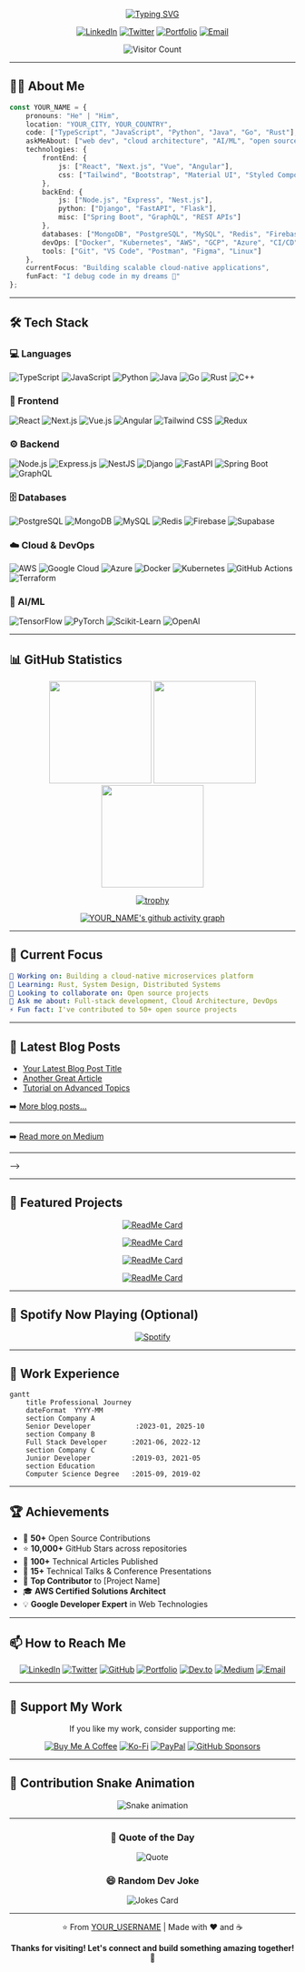 <div align="center">

<!-- ANIMATED TYPING HEADER -->
[![Typing SVG](https://readme-typing-svg.herokuapp.com?font=Fira+Code&size=32&duration=2800&pause=2000&color=A9FEF7&center=true&vCenter=true&width=940&lines=Hey%2C+I'm+YOUR_NAME!+%F0%9F%91%8B;Full+Stack+Developer+%F0%9F%9A%80;Open+Source+Enthusiast+%F0%9F%8C%9F;Always+Learning+Something+New+%F0%9F%93%9A)](https://git.io/typing-svg)

<!-- SOCIAL MEDIA BADGES -->
[![LinkedIn](https://img.shields.io/badge/LinkedIn-0077B5?style=for-the-badge&logo=linkedin&logoColor=white)](https://linkedin.com/in/YOUR_LINKEDIN)
[![Twitter](https://img.shields.io/badge/Twitter-1DA1F2?style=for-the-badge&logo=twitter&logoColor=white)](https://twitter.com/YOUR_TWITTER)
[![Portfolio](https://img.shields.io/badge/Portfolio-FF5722?style=for-the-badge&logo=todoist&logoColor=white)](https://YOUR_PORTFOLIO_URL)
[![Email](https://img.shields.io/badge/Email-D14836?style=for-the-badge&logo=gmail&logoColor=white)](mailto:YOUR_EMAIL)

<!-- VISITOR COUNTER -->
![Visitor Count](https://profile-counter.glitch.me/YOUR_USERNAME/count.svg)

</div>

---

## 👨‍💻 About Me

```typescript
const YOUR_NAME = {
    pronouns: "He" | "Him",
    location: "YOUR_CITY, YOUR_COUNTRY",
    code: ["TypeScript", "JavaScript", "Python", "Java", "Go", "Rust"],
    askMeAbout: ["web dev", "cloud architecture", "AI/ML", "open source"],
    technologies: {
        frontEnd: {
            js: ["React", "Next.js", "Vue", "Angular"],
            css: ["Tailwind", "Bootstrap", "Material UI", "Styled Components"]
        },
        backEnd: {
            js: ["Node.js", "Express", "Nest.js"],
            python: ["Django", "FastAPI", "Flask"],
            misc: ["Spring Boot", "GraphQL", "REST APIs"]
        },
        databases: ["MongoDB", "PostgreSQL", "MySQL", "Redis", "Firebase"],
        devOps: ["Docker", "Kubernetes", "AWS", "GCP", "Azure", "CI/CD"],
        tools: ["Git", "VS Code", "Postman", "Figma", "Linux"]
    },
    currentFocus: "Building scalable cloud-native applications",
    funFact: "I debug code in my dreams 🌙"
};
```

---

## 🛠️ Tech Stack

### 💻 Languages
![TypeScript](https://img.shields.io/badge/TypeScript-007ACC?style=for-the-badge&logo=typescript&logoColor=white)
![JavaScript](https://img.shields.io/badge/JavaScript-F7DF1E?style=for-the-badge&logo=javascript&logoColor=black)
![Python](https://img.shields.io/badge/Python-3776AB?style=for-the-badge&logo=python&logoColor=white)
![Java](https://img.shields.io/badge/Java-ED8B00?style=for-the-badge&logo=openjdk&logoColor=white)
![Go](https://img.shields.io/badge/Go-00ADD8?style=for-the-badge&logo=go&logoColor=white)
![Rust](https://img.shields.io/badge/Rust-000000?style=for-the-badge&logo=rust&logoColor=white)
![C++](https://img.shields.io/badge/C++-00599C?style=for-the-badge&logo=cplusplus&logoColor=white)

### 🎨 Frontend
![React](https://img.shields.io/badge/React-20232A?style=for-the-badge&logo=react&logoColor=61DAFB)
![Next.js](https://img.shields.io/badge/Next.js-000000?style=for-the-badge&logo=nextdotjs&logoColor=white)
![Vue.js](https://img.shields.io/badge/Vue.js-35495E?style=for-the-badge&logo=vuedotjs&logoColor=4FC08D)
![Angular](https://img.shields.io/badge/Angular-DD0031?style=for-the-badge&logo=angular&logoColor=white)
![Tailwind CSS](https://img.shields.io/badge/Tailwind_CSS-38B2AC?style=for-the-badge&logo=tailwind-css&logoColor=white)
![Redux](https://img.shields.io/badge/Redux-593D88?style=for-the-badge&logo=redux&logoColor=white)

### ⚙️ Backend
![Node.js](https://img.shields.io/badge/Node.js-43853D?style=for-the-badge&logo=nodedotjs&logoColor=white)
![Express.js](https://img.shields.io/badge/Express.js-404D59?style=for-the-badge&logo=express&logoColor=white)
![NestJS](https://img.shields.io/badge/NestJS-E0234E?style=for-the-badge&logo=nestjs&logoColor=white)
![Django](https://img.shields.io/badge/Django-092E20?style=for-the-badge&logo=django&logoColor=white)
![FastAPI](https://img.shields.io/badge/FastAPI-005571?style=for-the-badge&logo=fastapi&logoColor=white)
![Spring Boot](https://img.shields.io/badge/Spring_Boot-6DB33F?style=for-the-badge&logo=spring-boot&logoColor=white)
![GraphQL](https://img.shields.io/badge/GraphQL-E10098?style=for-the-badge&logo=graphql&logoColor=white)

### 🗄️ Databases
![PostgreSQL](https://img.shields.io/badge/PostgreSQL-316192?style=for-the-badge&logo=postgresql&logoColor=white)
![MongoDB](https://img.shields.io/badge/MongoDB-4EA94B?style=for-the-badge&logo=mongodb&logoColor=white)
![MySQL](https://img.shields.io/badge/MySQL-005C84?style=for-the-badge&logo=mysql&logoColor=white)
![Redis](https://img.shields.io/badge/Redis-DC382D?style=for-the-badge&logo=redis&logoColor=white)
![Firebase](https://img.shields.io/badge/Firebase-039BE5?style=for-the-badge&logo=Firebase&logoColor=white)
![Supabase](https://img.shields.io/badge/Supabase-3ECF8E?style=for-the-badge&logo=supabase&logoColor=white)

### ☁️ Cloud & DevOps
![AWS](https://img.shields.io/badge/AWS-232F3E?style=for-the-badge&logo=amazon-aws&logoColor=white)
![Google Cloud](https://img.shields.io/badge/Google_Cloud-4285F4?style=for-the-badge&logo=google-cloud&logoColor=white)
![Azure](https://img.shields.io/badge/Microsoft_Azure-0089D6?style=for-the-badge&logo=microsoft-azure&logoColor=white)
![Docker](https://img.shields.io/badge/Docker-2496ED?style=for-the-badge&logo=docker&logoColor=white)
![Kubernetes](https://img.shields.io/badge/Kubernetes-326CE5?style=for-the-badge&logo=kubernetes&logoColor=white)
![GitHub Actions](https://img.shields.io/badge/GitHub_Actions-2088FF?style=for-the-badge&logo=github-actions&logoColor=white)
![Terraform](https://img.shields.io/badge/Terraform-7B42BC?style=for-the-badge&logo=terraform&logoColor=white)

### 🤖 AI/ML
![TensorFlow](https://img.shields.io/badge/TensorFlow-FF6F00?style=for-the-badge&logo=tensorflow&logoColor=white)
![PyTorch](https://img.shields.io/badge/PyTorch-EE4C2C?style=for-the-badge&logo=pytorch&logoColor=white)
![Scikit-Learn](https://img.shields.io/badge/scikit--learn-F7931E?style=for-the-badge&logo=scikit-learn&logoColor=white)
![OpenAI](https://img.shields.io/badge/OpenAI-412991?style=for-the-badge&logo=openai&logoColor=white)

---

## 📊 GitHub Statistics

<div align="center">

<!-- GITHUB STATS CARD -->
<img height="180em" src="https://github-readme-stats.vercel.app/api?username=YOUR_USERNAME&show_icons=true&theme=tokyonight&include_all_commits=true&count_private=true"/>

<!-- GITHUB STREAK STATS -->
<img height="180em" src="https://github-readme-streak-stats.herokuapp.com/?user=YOUR_USERNAME&theme=tokyonight"/>

</div>

<div align="center">

<!-- TOP LANGUAGES -->
<img height="180em" src="https://github-readme-stats.vercel.app/api/top-langs/?username=YOUR_USERNAME&layout=compact&langs_count=8&theme=tokyonight"/>

</div>

<!-- GITHUB TROPHY -->
<div align="center">

[![trophy](https://github-profile-trophy.vercel.app/?username=YOUR_USERNAME&theme=tokyonight&no-frame=true&no-bg=false&margin-w=4&row=1)](https://github.com/ryo-ma/github-profile-trophy)

</div>

<!-- CONTRIBUTION ACTIVITY GRAPH -->
<div align="center">

[![YOUR_NAME's github activity graph](https://github-readme-activity-graph.vercel.app/graph?username=YOUR_USERNAME&theme=tokyo-night)](https://github.com/ashutosh00710/github-readme-activity-graph)

</div>

---

## 🎯 Current Focus

```yaml
🔭 Working on: Building a cloud-native microservices platform
🌱 Learning: Rust, System Design, Distributed Systems
👯 Looking to collaborate on: Open source projects
💬 Ask me about: Full-stack development, Cloud Architecture, DevOps
⚡ Fun fact: I've contributed to 50+ open source projects
```

---

## 📝 Latest Blog Posts

<!-- BLOG-POST-LIST:START -->
<!-- This section will be auto-updated by GitHub Actions -->
<!-- See GITHUB-ACTIONS-GUIDE.md for setup instructions -->
- [Your Latest Blog Post Title](https://yourblog.com/post1)
- [Another Great Article](https://yourblog.com/post2)
- [Tutorial on Advanced Topics](https://yourblog.com/post3)
<!-- BLOG-POST-LIST:END -->

➡️ [More blog posts...](https://YOUR_BLOG_URL)

---

<!-- OPTIONAL: Medium Articles Section -->
<!-- Uncomment this section if you write on Medium -->
<!--
## ✍️ Latest on Medium

<!-- MEDIUM-POST-LIST:START -->
<!-- MEDIUM-POST-LIST:END -->

➡️ [Read more on Medium](https://medium.com/@YOUR_MEDIUM)

---
-->

---

## 🚀 Featured Projects

<div align="center">

<!-- PROJECT 1 -->
[![ReadMe Card](https://github-readme-stats.vercel.app/api/pin/?username=YOUR_USERNAME&repo=PROJECT_1&theme=tokyonight)](https://github.com/YOUR_USERNAME/PROJECT_1)

<!-- PROJECT 2 -->
[![ReadMe Card](https://github-readme-stats.vercel.app/api/pin/?username=YOUR_USERNAME&repo=PROJECT_2&theme=tokyonight)](https://github.com/YOUR_USERNAME/PROJECT_2)

<!-- PROJECT 3 -->
[![ReadMe Card](https://github-readme-stats.vercel.app/api/pin/?username=YOUR_USERNAME&repo=PROJECT_3&theme=tokyonight)](https://github.com/YOUR_USERNAME/PROJECT_3)

<!-- PROJECT 4 -->
[![ReadMe Card](https://github-readme-stats.vercel.app/api/pin/?username=YOUR_USERNAME&repo=PROJECT_4&theme=tokyonight)](https://github.com/YOUR_USERNAME/PROJECT_4)

</div>

---

## 🎵 Spotify Now Playing (Optional)

<div align="center">

[![Spotify](https://novatorem-YOUR_USERNAME.vercel.app/api/spotify)](https://open.spotify.com/user/YOUR_SPOTIFY_USER)

</div>

---

## 💼 Work Experience

<!-- OPTION 1: Visual Timeline (Mermaid Gantt Chart) -->
```mermaid
gantt
    title Professional Journey
    dateFormat  YYYY-MM
    section Company A
    Senior Developer           :2023-01, 2025-10
    section Company B
    Full Stack Developer      :2021-06, 2022-12
    section Company C
    Junior Developer          :2019-03, 2021-05
    section Education
    Computer Science Degree   :2015-09, 2019-02
```

<!-- OPTION 2: Detailed Experience with GitHub Links -->
<!-- Uncomment and customize this section for more detailed work experience -->
<!--
### 🏢 Senior Developer @ Company A
**📅 January 2023 - Present** | **📍 City, Country**

Leading development of [brief description of work].

**Key Achievements:**
- 🚀 Achievement 1 (with metrics if possible)
- 📊 Achievement 2
- 👥 Achievement 3

**Technologies:** List, Your, Tech, Stack

**Related GitHub Projects:**
- [project-name](https://github.com/YOUR_USERNAME/project-name) - Description ⭐ X stars

---

### 🏢 Full Stack Developer @ Company B
**📅 June 2021 - December 2022** | **📍 City, Country**

[Brief description of role and responsibilities]

**Key Achievements:**
- ✨ Achievement 1
- 🎯 Achievement 2

**Technologies:** List, Your, Tech, Stack

**Related GitHub Projects:**
- [project-name](https://github.com/YOUR_USERNAME/project-name) - Description ⭐ X stars

---
-->

<!-- OPTION 3: Compact Format with Company Badges -->
<!-- Uncomment for a badge-based compact experience section -->
<!--
### Current

[![Company A](https://img.shields.io/badge/Company_A-COLOR?style=for-the-badge&logo=LOGO&logoColor=white)](https://companywebsite.com)
**Senior Developer** • 2023 - Present

### Previous

[![Company B](https://img.shields.io/badge/Company_B-COLOR?style=for-the-badge&logo=LOGO&logoColor=white)](https://companywebsite.com)
**Full Stack Developer** • 2021 - 2022

[![Company C](https://img.shields.io/badge/Company_C-COLOR?style=for-the-badge&logo=LOGO&logoColor=white)](https://companywebsite.com)
**Junior Developer** • 2019 - 2021

### Education

[![University](https://img.shields.io/badge/University_Name-COLOR?style=for-the-badge&logo=graduation-cap&logoColor=white)](https://university.edu)
**Computer Science Degree** • 2019

See BADGE-REFERENCE.md for company badge examples
-->

---

## 🏆 Achievements

- 🌟 **50+** Open Source Contributions
- ⭐ **10,000+** GitHub Stars across repositories
- 📝 **100+** Technical Articles Published
- 🎤 **15+** Technical Talks & Conference Presentations
- 🏅 **Top Contributor** to [Project Name]
- 🎓 **AWS Certified Solutions Architect**
- 💡 **Google Developer Expert** in Web Technologies

---

## 📫 How to Reach Me

<div align="center">

[![LinkedIn](https://img.shields.io/badge/LinkedIn-0077B5?style=for-the-badge&logo=linkedin&logoColor=white)](https://linkedin.com/in/YOUR_LINKEDIN)
[![Twitter](https://img.shields.io/badge/Twitter-1DA1F2?style=for-the-badge&logo=twitter&logoColor=white)](https://twitter.com/YOUR_TWITTER)
[![GitHub](https://img.shields.io/badge/GitHub-100000?style=for-the-badge&logo=github&logoColor=white)](https://github.com/YOUR_USERNAME)
[![Portfolio](https://img.shields.io/badge/Portfolio-FF5722?style=for-the-badge&logo=todoist&logoColor=white)](https://YOUR_PORTFOLIO_URL)
[![Dev.to](https://img.shields.io/badge/dev.to-0A0A0A?style=for-the-badge&logo=devdotto&logoColor=white)](https://dev.to/YOUR_DEVTO)
[![Medium](https://img.shields.io/badge/Medium-12100E?style=for-the-badge&logo=medium&logoColor=white)](https://medium.com/@YOUR_MEDIUM)
[![Email](https://img.shields.io/badge/Email-D14836?style=for-the-badge&logo=gmail&logoColor=white)](mailto:YOUR_EMAIL)

</div>

---

## 💖 Support My Work

<div align="center">

If you like my work, consider supporting me:

[![Buy Me A Coffee](https://img.shields.io/badge/Buy%20Me%20A%20Coffee-FFDD00?style=for-the-badge&logo=buy-me-a-coffee&logoColor=black)](https://www.buymeacoffee.com/YOUR_USERNAME)
[![Ko-Fi](https://img.shields.io/badge/Ko--fi-F16061?style=for-the-badge&logo=ko-fi&logoColor=white)](https://ko-fi.com/YOUR_USERNAME)
[![PayPal](https://img.shields.io/badge/PayPal-00457C?style=for-the-badge&logo=paypal&logoColor=white)](https://paypal.me/YOUR_USERNAME)
[![GitHub Sponsors](https://img.shields.io/badge/Sponsor-30363D?style=for-the-badge&logo=GitHub-Sponsors&logoColor=#white)](https://github.com/sponsors/YOUR_USERNAME)

</div>

---

## 🐍 Contribution Snake Animation

<div align="center">

![Snake animation](https://github.com/YOUR_USERNAME/YOUR_USERNAME/blob/output/github-contribution-grid-snake.svg)

</div>

---

<div align="center">

### 💭 Quote of the Day
![Quote](https://quotes-github-readme.vercel.app/api?type=horizontal&theme=tokyonight)

### 😄 Random Dev Joke
![Jokes Card](https://readme-jokes.vercel.app/api?theme=tokyonight)

---

<!-- OPTIONAL: Track Your Profile Impact -->
<!-- Uncomment to add impact tracking section -->
<!--
## 📊 Profile Impact Tracking

Want to measure the impact of your optimized profile?

**Baseline Recorded:** [DATE]

**Current Stats:**
- Profile Views: [TRACK WEEKLY]
- Followers: [TRACK WEEKLY]
- Job Opportunities: [TRACK MONTHLY]

See SETUP-GUIDE.md → "Measurement & Impact Tracking" section for:
- How to track visibility and credibility metrics
- Proving the hypothesis that profile optimization works
- Expected growth timelines
- Tools for automated tracking

**Goal:** Prove or disprove that an optimized GitHub profile improves visibility and credibility!

---
-->

⭐️ From [YOUR_USERNAME](https://github.com/YOUR_USERNAME) | Made with ❤️ and ☕

**Thanks for visiting! Let's connect and build something amazing together! 🚀**

</div>
